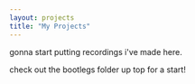 ```yaml
---
layout: projects
title: "My Projects"
---
```


gonna start putting recordings i've made here.

check out the bootlegs folder up top for a start!